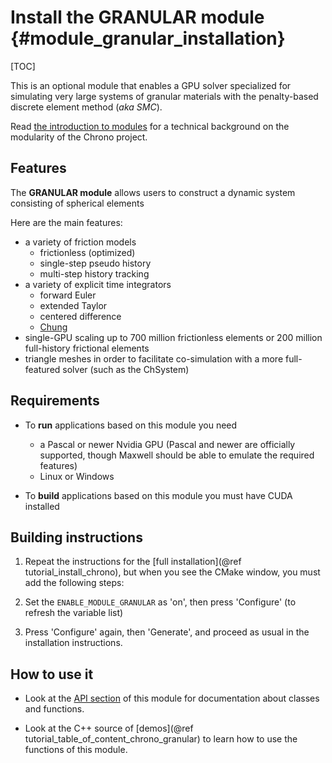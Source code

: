 Install the GRANULAR module   {#module_granular_installation}
===============================

[TOC]

This is an optional module that enables a GPU solver specialized for simulating very large systems of granular materials with the penalty-based discrete element method (*aka SMC*).

Read [the introduction to modules](modularity.html) for a technical 
background on the modularity of the Chrono project.


## Features

The **GRANULAR module** allows users to construct a dynamic system consisting of spherical elements

Here are the main features:
* a variety of friction models
    * frictionless (optimized)
    * single-step pseudo history
    * multi-step history tracking
* a variety of explicit time integrators
    * forward Euler
    * extended Taylor
    * centered difference
    * [Chung](https://onlinelibrary.wiley.com/doi/abs/10.1002/nme.1620372303)
* single-GPU scaling up to 700 million frictionless elements or 200 million full-history frictional elements
* triangle meshes in order to facilitate co-simulation with a more full-featured solver (such as the ChSystem)

## Requirements

- To **run** applications based on this module you need
    - a Pascal or newer Nvidia GPU (Pascal and newer are officially supported, though Maxwell should be able to emulate the required features)
    - Linux or Windows

- To **build** applications based on this module you must have CUDA installed


## Building instructions
   
1. Repeat the instructions for the [full installation](@ref tutorial_install_chrono), but when you see the CMake window, you must add the following steps:
   
2. Set the `ENABLE_MODULE_GRANULAR` as 'on', then press 'Configure' (to refresh the variable list) 
	 
3. Press 'Configure' again, then 'Generate', and proceed as usual in the installation instructions.


## How to use it

- Look at the [API section](group__granular.html) of this module for documentation about classes and functions.

- Look at the C++ source of [demos](@ref tutorial_table_of_content_chrono_granular) to learn how to use the functions of this module.
